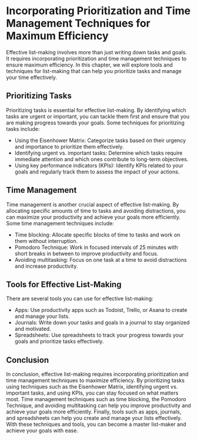 Incorporating Prioritization and Time Management Techniques for Maximum Efficiency
===================================================================================================================================

Effective list-making involves more than just writing down tasks and goals. It requires incorporating prioritization and time management techniques to ensure maximum efficiency. In this chapter, we will explore tools and techniques for list-making that can help you prioritize tasks and manage your time effectively.

Prioritizing Tasks
------------------

Prioritizing tasks is essential for effective list-making. By identifying which tasks are urgent or important, you can tackle them first and ensure that you are making progress towards your goals. Some techniques for prioritizing tasks include:

* Using the Eisenhower Matrix: Categorize tasks based on their urgency and importance to prioritize them effectively.
* Identifying urgent vs. important tasks: Determine which tasks require immediate attention and which ones contribute to long-term objectives.
* Using key performance indicators (KPIs): Identify KPIs related to your goals and regularly track them to assess the impact of your actions.

Time Management
---------------

Time management is another crucial aspect of effective list-making. By allocating specific amounts of time to tasks and avoiding distractions, you can maximize your productivity and achieve your goals more efficiently. Some time management techniques include:

* Time blocking: Allocate specific blocks of time to tasks and work on them without interruption.
* Pomodoro Technique: Work in focused intervals of 25 minutes with short breaks in between to improve productivity and focus.
* Avoiding multitasking: Focus on one task at a time to avoid distractions and increase productivity.

Tools for Effective List-Making
-------------------------------

There are several tools you can use for effective list-making:

* Apps: Use productivity apps such as Todoist, Trello, or Asana to create and manage your lists.
* Journals: Write down your tasks and goals in a journal to stay organized and motivated.
* Spreadsheets: Use spreadsheets to track your progress towards your goals and prioritize tasks effectively.

Conclusion
----------

In conclusion, effective list-making requires incorporating prioritization and time management techniques to maximize efficiency. By prioritizing tasks using techniques such as the Eisenhower Matrix, identifying urgent vs. important tasks, and using KPIs, you can stay focused on what matters most. Time management techniques such as time blocking, the Pomodoro Technique, and avoiding multitasking can help you improve productivity and achieve your goals more efficiently. Finally, tools such as apps, journals, and spreadsheets can help you create and manage your lists effectively. With these techniques and tools, you can become a master list-maker and achieve your goals with ease.

